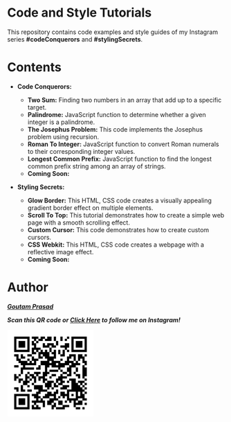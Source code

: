 
# **Code and Style Tutorials**

This repository contains code examples and style guides of my Instagram series **#codeConquerors** and **#stylingSecrets**.

# **Contents**

* **Code Conquerors:**

  * **Two Sum:** Finding two numbers in an array that add up to a specific target.
  * **Palindrome:** JavaScript function to determine whether a given integer is a palindrome.
  * **The Josephus Problem:** This code implements the Josephus problem using recursion.
  * **Roman To Integer:** JavaScript function to convert Roman numerals to their corresponding integer values.
  * **Longest Common Prefix:** JavaScript function to find the longest common prefix string among an array of strings.
  * **Coming Soon:**

* **Styling Secrets:**

  * **Glow Border:** This HTML, CSS code creates a visually appealing gradient border effect on multiple elements.
  * **Scroll To Top:** This tutorial demonstrates how to create a simple web page with a smooth scrolling effect.
  * **Custom Cursor:** This code demonstrates how to create custom cursors.
  * **CSS Webkit:** This HTML, CSS code creates a webpage with a reflective image effect.
  * **Coming Soon:**

# **Author**

***[Goutam Prasad](https://github.com/goutam-prasad-27)***

***Scan this QR code or [Click Here](https://www.instagram.com/bit.alchemist) to follow me on Instagram!***

![QR Code Image](/instaQR.png)
